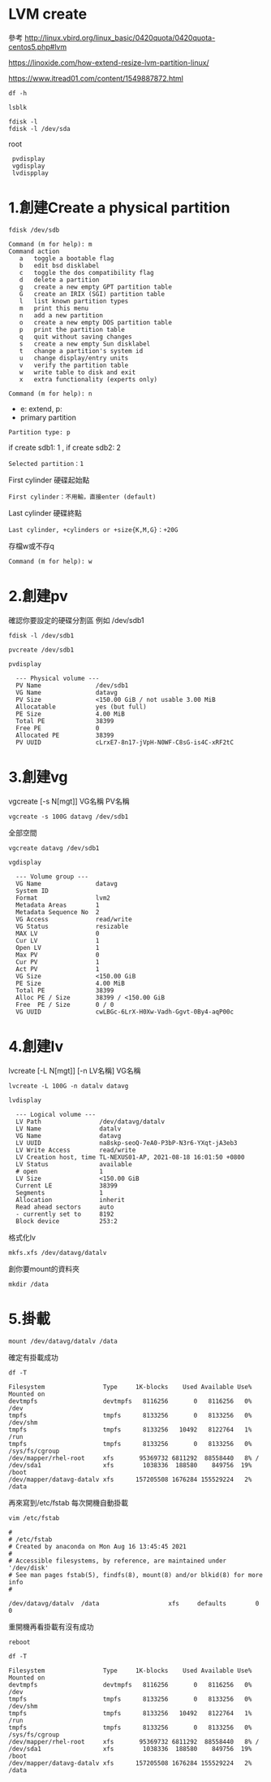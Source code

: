 # LVM create

參考
http://linux.vbird.org/linux_basic/0420quota/0420quota-centos5.php#lvm

https://linoxide.com/how-extend-resize-lvm-partition-linux/

https://www.itread01.com/content/1549887872.html



 ```
 df -h 
 
 lsblk

 fdisk -l 
 fdisk -l /dev/sda
```

root
```
 pvdisplay
 vgdisplay
 lvdispplay
```




# 1.創建Create a physical partition

```
fdisk /dev/sdb
```
```
Command (m for help): m
Command action
   a   toggle a bootable flag
   b   edit bsd disklabel
   c   toggle the dos compatibility flag
   d   delete a partition
   g   create a new empty GPT partition table
   G   create an IRIX (SGI) partition table
   l   list known partition types
   m   print this menu
   n   add a new partition
   o   create a new empty DOS partition table
   p   print the partition table
   q   quit without saving changes
   s   create a new empty Sun disklabel
   t   change a partition's system id
   u   change display/entry units
   v   verify the partition table
   w   write table to disk and exit
   x   extra functionality (experts only)
```
```
Command (m for help): n
```

* e: extend, p: 
* primary partition
```
Partition type: p 
```
if create sdb1: 1 , if create sdb2: 2
```
Selected partition：1
```
First cylinder 硬碟起始點
```
First cylinder：不用輸，直接enter (default)
```
Last cylinder 硬碟終點
```
Last cylinder, +cylinders or +size{K,M,G}：+20G
```
存檔w或不存q
```
Command (m for help): w
```



# 2.創建pv

確認你要設定的硬碟分割區 例如 /dev/sdb1
```
fdisk -l /dev/sdb1
```
```
pvcreate /dev/sdb1
```
```
pvdisplay
```
```
  --- Physical volume ---
  PV Name               /dev/sdb1
  VG Name               datavg
  PV Size               <150.00 GiB / not usable 3.00 MiB
  Allocatable           yes (but full)
  PE Size               4.00 MiB
  Total PE              38399
  Free PE               0
  Allocated PE          38399
  PV UUID               cLrxE7-8n17-jVpH-N0WF-C8sG-is4C-xRF2tC
```






# 3.創建vg

vgcreate [-s N[mgt]] VG名稱 PV名稱
```
vgcreate -s 100G datavg /dev/sdb1
```
全部空間
```
vgcreate datavg /dev/sdb1
```
```
vgdisplay
```
```
  --- Volume group ---
  VG Name               datavg
  System ID
  Format                lvm2
  Metadata Areas        1
  Metadata Sequence No  2
  VG Access             read/write
  VG Status             resizable
  MAX LV                0
  Cur LV                1
  Open LV               1
  Max PV                0
  Cur PV                1
  Act PV                1
  VG Size               <150.00 GiB
  PE Size               4.00 MiB
  Total PE              38399
  Alloc PE / Size       38399 / <150.00 GiB
  Free  PE / Size       0 / 0
  VG UUID               cwLBGc-6LrX-H0Xw-Vadh-Ggvt-0By4-aqP00c

```



# 4.創建lv

lvcreate [-L N[mgt]] [-n LV名稱] VG名稱
```
lvcreate -L 100G -n datalv datavg
```
```
lvdisplay
```
```
  --- Logical volume ---
  LV Path                /dev/datavg/datalv
  LV Name                datalv
  VG Name                datavg
  LV UUID                na8skp-seoQ-7eA0-P3bP-N3r6-YXqt-jA3eb3
  LV Write Access        read/write
  LV Creation host, time TL-NEXUS01-AP, 2021-08-18 16:01:50 +0800
  LV Status              available
  # open                 1
  LV Size                <150.00 GiB
  Current LE             38399
  Segments               1
  Allocation             inherit
  Read ahead sectors     auto
  - currently set to     8192
  Block device           253:2

```





格式化lv
```
mkfs.xfs /dev/datavg/datalv
```

創你要mount的資料夾
```
mkdir /data
```

# 5.掛載
```
mount /dev/datavg/datalv /data
```

確定有掛載成功
```
df -T
```
```
Filesystem                Type     1K-blocks    Used Available Use% Mounted on
devtmpfs                  devtmpfs   8116256       0   8116256   0% /dev
tmpfs                     tmpfs      8133256       0   8133256   0% /dev/shm
tmpfs                     tmpfs      8133256   10492   8122764   1% /run
tmpfs                     tmpfs      8133256       0   8133256   0% /sys/fs/cgroup
/dev/mapper/rhel-root     xfs       95369732 6811292  88558440   8% /
/dev/sda1                 xfs        1038336  188580    849756  19% /boot
/dev/mapper/datavg-datalv xfs      157205508 1676284 155529224   2% /data
```




再來寫到/etc/fstab 每次開機自動掛載
```
vim /etc/fstab
```
```
#
# /etc/fstab
# Created by anaconda on Mon Aug 16 13:45:45 2021
#
# Accessible filesystems, by reference, are maintained under '/dev/disk'
# See man pages fstab(5), findfs(8), mount(8) and/or blkid(8) for more info
#

/dev/datavg/datalv  /data                   xfs     defaults        0 0
```

重開機再看掛載有沒有成功
```
reboot
```
```
df -T
```
```
Filesystem                Type     1K-blocks    Used Available Use% Mounted on
devtmpfs                  devtmpfs   8116256       0   8116256   0% /dev
tmpfs                     tmpfs      8133256       0   8133256   0% /dev/shm
tmpfs                     tmpfs      8133256   10492   8122764   1% /run
tmpfs                     tmpfs      8133256       0   8133256   0% /sys/fs/cgroup
/dev/mapper/rhel-root     xfs       95369732 6811292  88558440   8% /
/dev/sda1                 xfs        1038336  188580    849756  19% /boot
/dev/mapper/datavg-datalv xfs      157205508 1676284 155529224   2% /data
```














